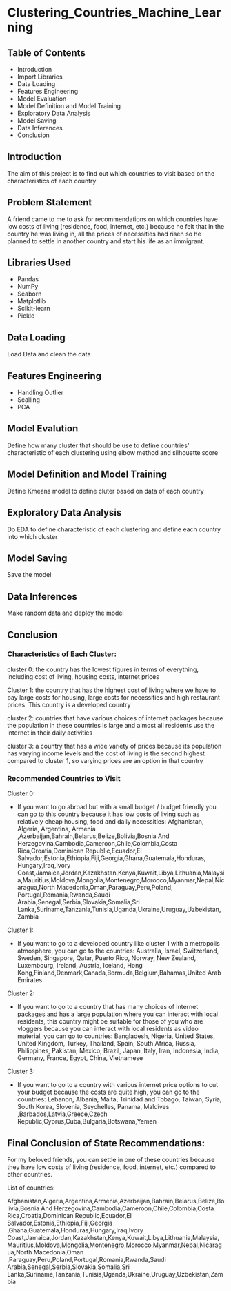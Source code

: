 # Clustering_Countries_Machine_Learning

## Table of Contents
- Introduction
- Import Libraries
- Data Loading
- Features Engineering
- Model Evaluation
- Model Definition and Model Training
- Exploratory Data Analysis
- Model Saving
- Data Inferences
- Conclusion

## Introduction
The aim of this project is to find out which countries to visit based on the characteristics of each country

## Problem Statement
A friend came to me to ask for recommendations on which countries have low costs of living (residence, food, internet, etc.) because he felt that in the country he was living in, all the prices of necessities had risen so he planned to settle in another country and start his life as an immigrant.


## Libraries Used
- Pandas
- NumPy
- Seaborn
- Matplotlib
- Scikit-learn
- Pickle


## Data Loading
Load Data and clean the data


## Features Engineering
- Handling Outlier
- Scalling
- PCA

## Model Evalution
Define how many cluster that should be use to define countries' characteristic of each clustering using elbow method and silhouette score

## Model Definition and Model Training
Define Kmeans model to define cluter based on data of each country

## Exploratory Data Analysis
Do EDA to define characteristic of each clustering and define each country into which cluster

## Model Saving
Save the model

## Data Inferences
Make random data and deploy the model 

## Conclusion
### Characteristics of Each Cluster:
cluster 0: the country has the lowest figures in terms of everything, including cost of living, housing costs, internet prices

Cluster 1: the country that has the highest cost of living where we have to pay large costs for housing, large costs for necessities and high restaurant prices. This country is a developed country

cluster 2: countries that have various choices of internet packages because the population in these countries is large and almost all residents use the internet in their daily activities

cluster 3: a country that has a wide variety of prices because its population has varying income levels and the cost of living is the second highest compared to cluster 1, so varying prices are an option in that country

### Recommended Countries to Visit
Cluster 0:
- If you want to go abroad but with a small budget / budget friendly you can go to this country because it has low costs of living such as relatively cheap housing, food and daily necessities: Afghanistan, Algeria, Argentina, Armenia ,Azerbaijan,Bahrain,Belarus,Belize,Bolivia,Bosnia And Herzegovina,Cambodia,Cameroon,Chile,Colombia,Costa Rica,Croatia,Dominican Republic,Ecuador,El Salvador,Estonia,Ethiopia,Fiji,Georgia,Ghana,Guatemala,Honduras, Hungary,Iraq,Ivory Coast,Jamaica,Jordan,Kazakhstan,Kenya,Kuwait,Libya,Lithuania,Malaysia,Mauritius,Moldova,Mongolia,Montenegro,Morocco,Myanmar,Nepal,Nicaragua,North Macedonia,Oman,Paraguay,Peru,Poland, Portugal,Romania,Rwanda,Saudi Arabia,Senegal,Serbia,Slovakia,Somalia,Sri Lanka,Suriname,Tanzania,Tunisia,Uganda,Ukraine,Uruguay,Uzbekistan,Zambia

Cluster 1:
- If you want to go to a developed country like cluster 1 with a metropolis atmosphere, you can go to the countries: Australia, Israel, Switzerland, Sweden, Singapore, Qatar, Puerto Rico, Norway, New Zealand, Luxembourg, Ireland, Austria, Iceland, Hong Kong,Finland,Denmark,Canada,Bermuda,Belgium,Bahamas,United Arab Emirates

Cluster 2:
- If you want to go to a country that has many choices of internet packages and has a large population where you can interact with local residents, this country might be suitable for those of you who are vloggers because you can interact with local residents as video material, you can go to countries: Bangladesh, Nigeria, United States, United Kingdom, Turkey, Thailand, Spain, South Africa, Russia, Philippines, Pakistan, Mexico, Brazil, Japan, Italy, Iran, Indonesia, India, Germany, France, Egypt, China, Vietnamese

Cluster 3:
- If you want to go to a country with various internet price options to cut your budget because the costs are quite high, you can go to the countries: Lebanon, Albania, Malta, Trinidad and Tobago, Taiwan, Syria, South Korea, Slovenia, Seychelles, Panama, Maldives ,Barbados,Latvia,Greece,Czech Republic,Cyprus,Cuba,Bulgaria,Botswana,Yemen

## Final Conclusion of State Recommendations:
For my beloved friends, you can settle in one of these countries because they have low costs of living (residence, food, internet, etc.) compared to other countries.

List of countries:

Afghanistan,Algeria,Argentina,Armenia,Azerbaijan,Bahrain,Belarus,Belize,Bolivia,Bosnia And Herzegovina,Cambodia,Cameroon,Chile,Colombia,Costa Rica,Croatia,Dominican Republic,Ecuador,El Salvador,Estonia,Ethiopia,Fiji,Georgia ,Ghana,Guatemala,Honduras,Hungary,Iraq,Ivory Coast,Jamaica,Jordan,Kazakhstan,Kenya,Kuwait,Libya,Lithuania,Malaysia,Mauritius,Moldova,Mongolia,Montenegro,Morocco,Myanmar,Nepal,Nicaragua,North Macedonia,Oman ,Paraguay,Peru,Poland,Portugal,Romania,Rwanda,Saudi Arabia,Senegal,Serbia,Slovakia,Somalia,Sri Lanka,Suriname,Tanzania,Tunisia,Uganda,Ukraine,Uruguay,Uzbekistan,Zambia




